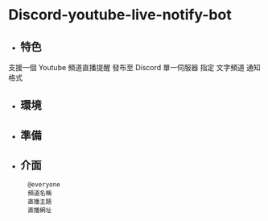 # Discord-youtube-live-notify-bot


* ## 特色
支援一個 Youtube 頻道直播提醒
發布至 Discord 單一伺服器 指定 文字頻道
通知格式

* ## 環境



* ## 準備


* ## 介面
        @everyone
        頻道名稱
        直播主題
        直播網址
